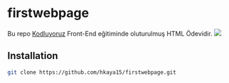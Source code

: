 # firstwebpage
Bu repo [Kodluyoruz](https://www.kodluyoruz.org) Front-End eğitiminde oluturulmuş HTML Ödevidir.
![](images/1.png)
## Installation
```bash
git clone https://github.com/hkaya15/firstwebpage.git
````
